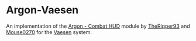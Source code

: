 # Argon-Vaesen
An implementation of the [Argon - Combat HUD](https://foundryvtt.com/packages/enhancedcombathud) module by [TheRipper93](https://theripper93.com/) and [Mouse0270](https://github.com/mouse0270) for the [Vaesen](https://foundryvtt.com/packages/vaesen) system.
